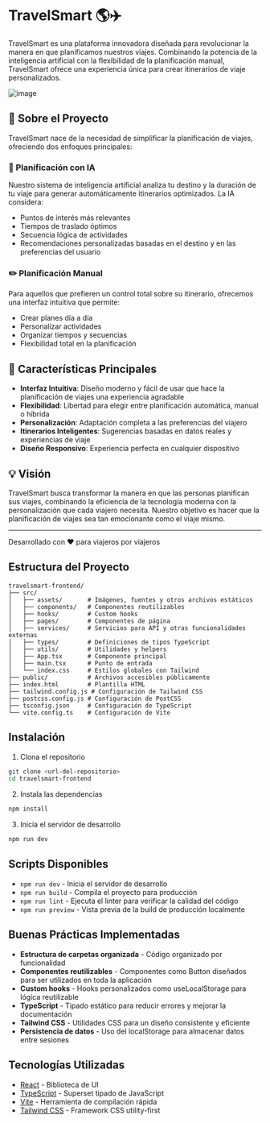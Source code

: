 # TravelSmart 🌎✈️

TravelSmart es una plataforma innovadora diseñada para revolucionar la manera en que planificamos nuestros viajes. Combinando la potencia de la inteligencia artificial con la flexibilidad de la planificación manual, TravelSmart ofrece una experiencia única para crear itinerarios de viaje personalizados.

![image](https://github.com/user-attachments/assets/d614d642-1134-4c4b-9c54-867641ee46de)

## 🎯 Sobre el Proyecto

TravelSmart nace de la necesidad de simplificar la planificación de viajes, ofreciendo dos enfoques principales:

### 🤖 Planificación con IA
Nuestro sistema de inteligencia artificial analiza tu destino y la duración de tu viaje para generar automáticamente itinerarios optimizados. La IA considera:
- Puntos de interés más relevantes
- Tiempos de traslado óptimos
- Secuencia lógica de actividades
- Recomendaciones personalizadas basadas en el destino y en las preferencias del usuario

### ✏️ Planificación Manual
Para aquellos que prefieren un control total sobre su itinerario, ofrecemos una interfaz intuitiva que permite:
- Crear planes día a día
- Personalizar actividades
- Organizar tiempos y secuencias
- Flexibilidad total en la planificación

## 🌟 Características Principales

- **Interfaz Intuitiva**: Diseño moderno y fácil de usar que hace la planificación de viajes una experiencia agradable
- **Flexibilidad**: Libertad para elegir entre planificación automática, manual o híbrida
- **Personalización**: Adaptación completa a las preferencias del viajero
- **Itinerarios Inteligentes**: Sugerencias basadas en datos reales y experiencias de viaje
- **Diseño Responsivo**: Experiencia perfecta en cualquier dispositivo

## 💡 Visión

TravelSmart busca transformar la manera en que las personas planifican sus viajes, combinando la eficiencia de la tecnología moderna con la personalización que cada viajero necesita. Nuestro objetivo es hacer que la planificación de viajes sea tan emocionante como el viaje mismo.

---

Desarrollado con ❤️ para viajeros por viajeros

## Estructura del Proyecto

```
travelsmart-frontend/
├── src/
│   ├── assets/       # Imágenes, fuentes y otros archivos estáticos
│   ├── components/   # Componentes reutilizables
│   ├── hooks/        # Custom hooks
│   ├── pages/        # Componentes de página
│   ├── services/     # Servicios para API y otras funcionalidades externas
│   ├── types/        # Definiciones de tipos TypeScript
│   ├── utils/        # Utilidades y helpers
│   ├── App.tsx       # Componente principal
│   ├── main.tsx      # Punto de entrada
│   └── index.css     # Estilos globales con Tailwind
├── public/           # Archivos accesibles públicamente
├── index.html        # Plantilla HTML
├── tailwind.config.js # Configuración de Tailwind CSS
├── postcss.config.js # Configuración de PostCSS
├── tsconfig.json     # Configuración de TypeScript
└── vite.config.ts    # Configuración de Vite
```

## Instalación

1. Clona el repositorio
```bash
git clone <url-del-repositorio>
cd travelsmart-frontend
```

2. Instala las dependencias
```bash
npm install
```

3. Inicia el servidor de desarrollo
```bash
npm run dev
```

## Scripts Disponibles

- `npm run dev` - Inicia el servidor de desarrollo
- `npm run build` - Compila el proyecto para producción
- `npm run lint` - Ejecuta el linter para verificar la calidad del código
- `npm run preview` - Vista previa de la build de producción localmente

## Buenas Prácticas Implementadas

- **Estructura de carpetas organizada** - Código organizado por funcionalidad
- **Componentes reutilizables** - Componentes como Button diseñados para ser utilizados en toda la aplicación
- **Custom hooks** - Hooks personalizados como useLocalStorage para lógica reutilizable
- **TypeScript** - Tipado estático para reducir errores y mejorar la documentación
- **Tailwind CSS** - Utilidades CSS para un diseño consistente y eficiente
- **Persistencia de datos** - Uso del localStorage para almacenar datos entre sesiones

## Tecnologías Utilizadas

- [React](https://react.dev/) - Biblioteca de UI
- [TypeScript](https://www.typescriptlang.org/) - Superset tipado de JavaScript
- [Vite](https://vitejs.dev/) - Herramienta de compilación rápida
- [Tailwind CSS](https://tailwindcss.com/) - Framework CSS utility-first
